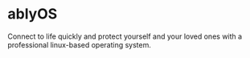 # ablyOS
Connect to life quickly and protect yourself and your loved ones with a professional linux-based operating system.
